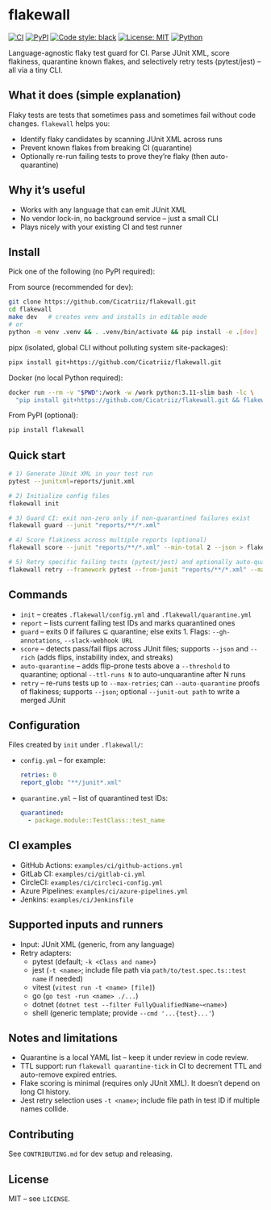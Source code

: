 # flakewall

[![CI](https://github.com/Cicatriiz/flakewall/actions/workflows/ci.yml/badge.svg)](https://github.com/Cicatriiz/flakewall/actions/workflows/ci.yml)
[![PyPI](https://img.shields.io/pypi/v/flakewall.svg)](https://pypi.org/project/flakewall/)
[![Code style: black](https://img.shields.io/badge/code%20style-black-000000.svg)](https://github.com/psf/black)
[![License: MIT](https://img.shields.io/badge/License-MIT-yellow.svg)](LICENSE)
[![Python](https://img.shields.io/badge/python-3.9%2B-blue.svg)](pyproject.toml)

Language-agnostic flaky test guard for CI. Parse JUnit XML, score flakiness, quarantine known flakes, and selectively retry tests (pytest/jest) – all via a tiny CLI.

## What it does (simple explanation)
Flaky tests are tests that sometimes pass and sometimes fail without code changes. `flakewall` helps you:
- Identify flaky candidates by scanning JUnit XML across runs
- Prevent known flakes from breaking CI (quarantine)
- Optionally re-run failing tests to prove they’re flaky (then auto-quarantine)

## Why it’s useful
- Works with any language that can emit JUnit XML
- No vendor lock-in, no background service – just a small CLI
- Plays nicely with your existing CI and test runner

## Install
Pick one of the following (no PyPI required):

From source (recommended for dev):
```bash
git clone https://github.com/Cicatriiz/flakewall.git
cd flakewall
make dev   # creates venv and installs in editable mode
# or
python -m venv .venv && . .venv/bin/activate && pip install -e .[dev]
```

pipx (isolated, global CLI without polluting system site-packages):
```bash
pipx install git+https://github.com/Cicatriiz/flakewall.git
```

Docker (no local Python required):
```bash
docker run --rm -v "$PWD":/work -w /work python:3.11-slim bash -lc \
  "pip install git+https://github.com/Cicatriiz/flakewall.git && flakewall --help"
```

From PyPI (optional):
```bash
pip install flakewall
```

## Quick start
```bash
# 1) Generate JUnit XML in your test run
pytest --junitxml=reports/junit.xml

# 2) Initialize config files
flakewall init

# 3) Guard CI: exit non‑zero only if non‑quarantined failures exist
flakewall guard --junit "reports/**/*.xml"

# 4) Score flakiness across multiple reports (optional)
flakewall score --junit "reports/**/*.xml" --min-total 2 --json > flakewall_score.json

# 5) Retry specific failing tests (pytest/jest) and optionally auto‑quarantine
flakewall retry --framework pytest --from-junit "reports/**/*.xml" --max-retries 1 --auto-quarantine
```

## Commands
- `init` – creates `.flakewall/config.yml` and `.flakewall/quarantine.yml`
- `report` – lists current failing test IDs and marks quarantined ones
- `guard` – exits 0 if failures ⊆ quarantine; else exits 1. Flags: `--gh-annotations`, `--slack-webhook URL`
- `score` – detects pass/fail flips across JUnit files; supports `--json` and `--rich` (adds flips, instability index, and streaks)
- `auto-quarantine` – adds flip-prone tests above a `--threshold` to quarantine; optional `--ttl-runs N` to auto-unquarantine after N runs
- `retry` – re-runs tests up to `--max-retries`; can `--auto-quarantine` proofs of flakiness; supports `--json`; optional `--junit-out path` to write a merged JUnit

## Configuration
Files created by `init` under `.flakewall/`:
- `config.yml` – for example:
  ```yaml
  retries: 0
  report_glob: "**/junit*.xml"
  ```
- `quarantine.yml` – list of quarantined test IDs:
  ```yaml
  quarantined:
    - package.module::TestClass::test_name
  ```

## CI examples
- GitHub Actions: `examples/ci/github-actions.yml`
- GitLab CI: `examples/ci/gitlab-ci.yml`
- CircleCI: `examples/ci/circleci-config.yml`
- Azure Pipelines: `examples/ci/azure-pipelines.yml`
- Jenkins: `examples/ci/Jenkinsfile`

## Supported inputs and runners
- Input: JUnit XML (generic, from any language)
- Retry adapters:
  - pytest (default; `-k <Class and name>`)
  - jest (`-t <name>`; include file path via `path/to/test.spec.ts::test name` if needed)
  - vitest (`vitest run -t <name> [file]`)
  - go (`go test -run <name> ./...`)
  - dotnet (`dotnet test --filter FullyQualifiedName~<name>`)
  - shell (generic template; provide `--cmd '...{test}...'`)

## Notes and limitations
- Quarantine is a local YAML list – keep it under review in code review.
- TTL support: run `flakewall quarantine-tick` in CI to decrement TTL and auto-remove expired entries.
- Flake scoring is minimal (requires only JUnit XML). It doesn’t depend on long CI history.
- Jest retry selection uses `-t <name>`; include file path in test ID if multiple names collide.

## Contributing
See `CONTRIBUTING.md` for dev setup and releasing.

## License
MIT – see `LICENSE`.
